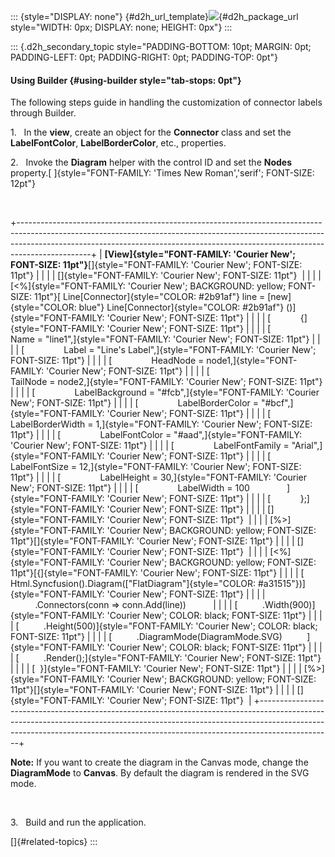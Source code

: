 ::: {style="DISPLAY: none"}
[](ms-xhelp:///?Id=d2h_url_template){#d2h_url_template}![](!package_url!){#d2h_package_url style="WIDTH: 0px; DISPLAY: none; HEIGHT: 0px"}
:::

::: {.d2h_secondary_topic style="PADDING-BOTTOM: 10pt; MARGIN: 0pt; PADDING-LEFT: 0pt; PADDING-RIGHT: 0pt; PADDING-TOP: 0pt"}
#### Using Builder {#using-builder style="tab-stops: 0pt"}

The following steps guide in handling the customization of connector labels through Builder.

1.   In the **view**, create an object for the **Connector** class and set the **LabelFontColor**, **LabelBorderColor**, etc., properties.

2.   Invoke the **Diagram** helper with the control ID and set the **Nodes** property.[ ]{style="FONT-FAMILY: 'Times New Roman','serif'; FONT-SIZE: 12pt"}

 

+------------------------------------------------------------------------------------------------------------------------------------------------------------------------------------------------------------------------------------------------------------+
| **[View]{style="FONT-FAMILY: 'Courier New'; FONT-SIZE: 11pt"}**[]{style="FONT-FAMILY: 'Courier New'; FONT-SIZE: 11pt"}                                                                                                                                     |
|                                                                                                                                                                                                                                                            |
| []{style="FONT-FAMILY: 'Courier New'; FONT-SIZE: 11pt"}                                                                                                                                                                                                    |
|                                                                                                                                                                                                                                                            |
| [\<%]{style="FONT-FAMILY: 'Courier New'; BACKGROUND: yellow; FONT-SIZE: 11pt"}[ Line[Connector]{style="COLOR: #2b91af"} line = [new]{style="COLOR: blue"} Line[Connector]{style="COLOR: #2b91af"} ()]{style="FONT-FAMILY: 'Courier New'; FONT-SIZE: 11pt"} |
|                                                                                                                                                                                                                                                            |
| [            {]{style="FONT-FAMILY: 'Courier New'; FONT-SIZE: 11pt"}                                                                                                                                                                                       |
|                                                                                                                                                                                                                                                            |
| [                Name = \"line1\",]{style="FONT-FAMILY: 'Courier New'; FONT-SIZE: 11pt"}                                                                                                                                                                   |
|                                                                                                                                                                                                                                                            |
| [                Label = \"Line's Label\",]{style="FONT-FAMILY: 'Courier New'; FONT-SIZE: 11pt"}                                                                                                                                                           |
|                                                                                                                                                                                                                                                            |
| [                HeadNode = node1,]{style="FONT-FAMILY: 'Courier New'; FONT-SIZE: 11pt"}                                                                                                                                                                   |
|                                                                                                                                                                                                                                                            |
| [                TailNode = node2,]{style="FONT-FAMILY: 'Courier New'; FONT-SIZE: 11pt"}                                                                                                                                                                   |
|                                                                                                                                                                                                                                                            |
| [                LabelBackground = \"#fcb\",]{style="FONT-FAMILY: 'Courier New'; FONT-SIZE: 11pt"}                                                                                                                                                         |
|                                                                                                                                                                                                                                                            |
| [                LabelBorderColor = \"#bcf\",]{style="FONT-FAMILY: 'Courier New'; FONT-SIZE: 11pt"}                                                                                                                                                        |
|                                                                                                                                                                                                                                                            |
| [                LabelBorderWidth = 1,]{style="FONT-FAMILY: 'Courier New'; FONT-SIZE: 11pt"}                                                                                                                                                               |
|                                                                                                                                                                                                                                                            |
| [                LabelFontColor = \"#aad\",]{style="FONT-FAMILY: 'Courier New'; FONT-SIZE: 11pt"}                                                                                                                                                          |
|                                                                                                                                                                                                                                                            |
| [                LabelFontFamily = \"Arial\",]{style="FONT-FAMILY: 'Courier New'; FONT-SIZE: 11pt"}                                                                                                                                                        |
|                                                                                                                                                                                                                                                            |
| [                LabelFontSize = 12,]{style="FONT-FAMILY: 'Courier New'; FONT-SIZE: 11pt"}                                                                                                                                                                 |
|                                                                                                                                                                                                                                                            |
| [                LabelHeight = 30,]{style="FONT-FAMILY: 'Courier New'; FONT-SIZE: 11pt"}                                                                                                                                                                   |
|                                                                                                                                                                                                                                                            |
| [                LabelWidth = 100               ]{style="FONT-FAMILY: 'Courier New'; FONT-SIZE: 11pt"}                                                                                                                                                     |
|                                                                                                                                                                                                                                                            |
| [            };]{style="FONT-FAMILY: 'Courier New'; FONT-SIZE: 11pt"}                                                                                                                                                                                      |
|                                                                                                                                                                                                                                                            |
| []{style="FONT-FAMILY: 'Courier New'; FONT-SIZE: 11pt"}                                                                                                                                                                                                    |
|                                                                                                                                                                                                                                                            |
| [%\>]{style="FONT-FAMILY: 'Courier New'; BACKGROUND: yellow; FONT-SIZE: 11pt"}[]{style="FONT-FAMILY: 'Courier New'; FONT-SIZE: 11pt"}                                                                                                                      |
|                                                                                                                                                                                                                                                            |
| []{style="FONT-FAMILY: 'Courier New'; FONT-SIZE: 11pt"}                                                                                                                                                                                                    |
|                                                                                                                                                                                                                                                            |
| [\<%]{style="FONT-FAMILY: 'Courier New'; BACKGROUND: yellow; FONT-SIZE: 11pt"}[{]{style="FONT-FAMILY: 'Courier New'; FONT-SIZE: 11pt"}                                                                                                                     |
|                                                                                                                                                                                                                                                            |
| [      Html.Syncfusion().Diagram([\"FlatDiagram\"]{style="COLOR: #a31515"})]{style="FONT-FAMILY: 'Courier New'; FONT-SIZE: 11pt"}                                                                                                                          |
|                                                                                                                                                                                                                                                            |
|               .Connectors(conn => conn.Add(line))                                                                                                                                                                                                          |
|                                                                                                                                                                                                                                                            |
| [          .Width(900)]{style="FONT-FAMILY: 'Courier New'; COLOR: black; FONT-SIZE: 11pt"}                                                                                                                                                                 |
|                                                                                                                                                                                                                                                            |
| [          .Height(500)]{style="FONT-FAMILY: 'Courier New'; COLOR: black; FONT-SIZE: 11pt"}                                                                                                                                                                |
|                                                                                                                                                                                                                                                            |
| [          .DiagramMode(DiagramMode.SVG)          ]{style="FONT-FAMILY: 'Courier New'; COLOR: black; FONT-SIZE: 11pt"}                                                                                                                                     |
|                                                                                                                                                                                                                                                            |
| [          .Render();]{style="FONT-FAMILY: 'Courier New'; FONT-SIZE: 11pt"}                                                                                                                                                                                |
|                                                                                                                                                                                                                                                            |
| [  }]{style="FONT-FAMILY: 'Courier New'; FONT-SIZE: 11pt"}                                                                                                                                                                                                 |
|                                                                                                                                                                                                                                                            |
| [%\>]{style="FONT-FAMILY: 'Courier New'; BACKGROUND: yellow; FONT-SIZE: 11pt"}[]{style="FONT-FAMILY: 'Courier New'; FONT-SIZE: 11pt"}                                                                                                                      |
|                                                                                                                                                                                                                                                            |
| []{style="FONT-FAMILY: 'Courier New'; FONT-SIZE: 11pt"}                                                                                                                                                                                                    |
+------------------------------------------------------------------------------------------------------------------------------------------------------------------------------------------------------------------------------------------------------------+

**Note:** If you want to create the diagram in the Canvas mode, change the **DiagramMode** to **Canvas**. By default the diagram is rendered in the SVG mode.

 

3.   Build and run the application.

[]{#related-topics}
:::
